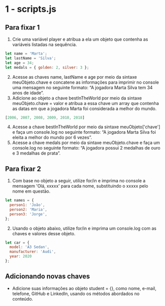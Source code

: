 # 1 - scripts.js

## Para fixar 1

1. Crie uma variável player e atribua a ela um objeto que contenha as variáveis listadas na sequência.

```javascript
let name = 'Marta';
let lastName = 'Silva';
let age = 34;
let medals = { golden: 2, silver: 3 };
```

2. Acesse as chaves name, lastName e age por meio da sintaxe meuObjeto.chave e concatene as informações para imprimir no console uma mensagem no seguinte formato: “A jogadora Marta Silva tem 34 anos de idade”.
3. Adicione ao objeto a chave bestInTheWorld por meio da sintaxe meuObjeto.chave = valor e atribua a essa chave um array que contenha as datas em que a jogadora Marta foi considerada a melhor do mundo.

```javascript
[2006, 2007, 2008, 2009, 2010, 2018]
```

4. Acesse a chave bestInTheWorld por meio da sintaxe meuObjeto['chave'] e faça um console.log no seguinte formato: “A jogadora Marta Silva foi eleita a melhor do mundo por 6 vezes”.
5. Acesse a chave medals por meio da sintaxe meuObjeto.chave e faça um console.log no seguinte formato: “A jogadora possui 2 medalhas de ouro e 3 medalhas de prata”.

## Para fixar 2

1. Com base no objeto a seguir, utilize for/in e imprima no console a mensagem 'Olá, xxxxx' para cada nome, substituindo o xxxxx pelo nome em questão.

```javascript
let names = {
  person1: 'João',
  person2: 'Maria',
  person3: 'Jorge',
};
```

2. Usando o objeto abaixo, utilize for/in e imprima um console.log com as chaves e valores desse objeto.

```javascript
let car = {
  model: 'A3 Sedan',
  manufacturer: 'Audi',
  year: 2020
};
```

## Adicionando novas chaves

* Adicione suas informações ao objeto student = {}, como nome, e-mail, telefone, GitHub e LinkedIn, usando os métodos abordados no conteúdo.




